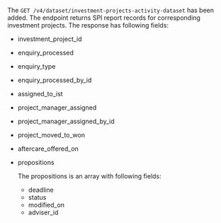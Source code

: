 The `GET /v4/dataset/investment-projects-activity-dataset` has been added. The endpoint returns SPI report records for 
corresponding investment projects. The response has following fields:
 
  - investment_project_id
  - enquiry_processed
  - enquiry_type
  - enquiry_processed_by_id
  - assigned_to_ist
  - project_manager_assigned
  - project_manager_assigned_by_id
  - project_moved_to_won
  - aftercare_offered_on
  - propositions

    The propositions is an array with following fields:
    
    - deadline
    - status
    - modified_on
    - adviser_id

